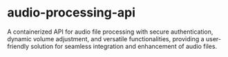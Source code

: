 # audio-processing-api
A containerized API for audio file processing with secure authentication, dynamic volume adjustment, and versatile functionalities, providing a user-friendly solution for seamless integration and enhancement of audio files.
